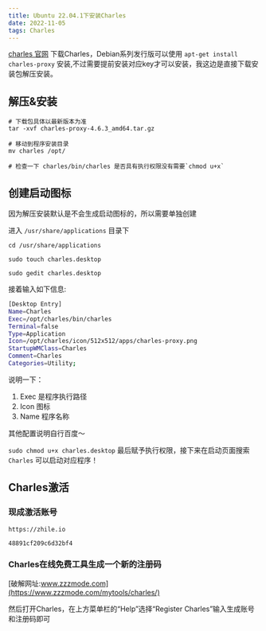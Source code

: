 ```yaml
---
title: Ubuntu 22.04.1下安装Charles
date: 2022-11-05
tags: Charles
---
```


[charles 官网](https://www.charlesproxy.com/) 下载Charles，Debian系列发行版可以使用 `apt-get install charles-proxy` 安装,不过需要提前安装对应key才可以安装，我这边是直接下载安装包解压安装。


## 解压&安装
```
# 下载包具体以最新版本为准
tar -xvf charles-proxy-4.6.3_amd64.tar.gz

# 移动到程序安装目录
mv charles /opt/

# 检查一下 charles/bin/charles 是否具有执行权限没有需要`chmod u+x`

```

## 创建启动图标
因为解压安装默认是不会生成启动图标的，所以需要单独创建

进入 `/usr/share/applications` 目录下

```
cd /usr/share/applications

sudo touch charles.desktop

sudo gedit charles.desktop

```

接着输入如下信息:
```sh
[Desktop Entry]
Name=Charles
Exec=/opt/charles/bin/charles
Terminal=false
Type=Application
Icon=/opt/charles/icon/512x512/apps/charles-proxy.png
StartupWMClass=Charles
Comment=Charles
Categories=Utility;

```
说明一下：
1. Exec 是程序执行路径
2. Icon 图标
3. Name 程序名称


其他配置说明自行百度～

`sudo chmod u+x charles.desktop` 最后赋予执行权限，接下来在启动页面搜索`Charles` 可以启动对应程序！



## Charles激活

### 现成激活账号

```
https://zhile.io

48891cf209c6d32bf4

```



### Charles在线免费工具生成一个新的注册码

[破解网址:www.zzzmode.com](https://www.zzzmode.com/mytools/charles/)


然后打开Charles，在上方菜单栏的“Help”选择“Register Charles”输入生成账号和注册码即可

